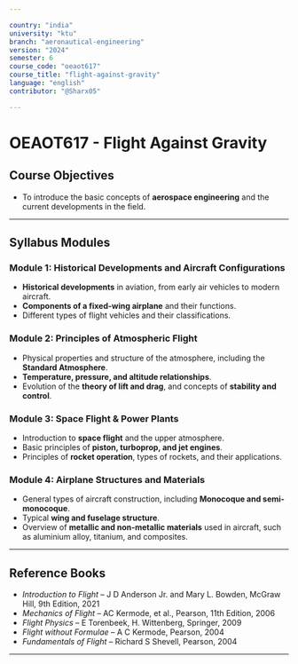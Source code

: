 ```yaml
---

country: "india"
university: "ktu"
branch: "aeronautical-engineering"
version: "2024"
semester: 6
course_code: "oeaot617"
course_title: "flight-against-gravity"
language: "english"
contributor: "@Sharx05"

---
```


# OEAOT617 - Flight Against Gravity

## Course Objectives

-   To introduce the basic concepts of **aerospace engineering** and the current developments in the field.

---

## Syllabus Modules

### Module 1: Historical Developments and Aircraft Configurations

-   **Historical developments** in aviation, from early air vehicles to modern aircraft.
-   **Components of a fixed-wing airplane** and their functions.
-   Different types of flight vehicles and their classifications.

### Module 2: Principles of Atmospheric Flight

-   Physical properties and structure of the atmosphere, including the **Standard Atmosphere**.
-   **Temperature, pressure, and altitude relationships**.
-   Evolution of the **theory of lift and drag**, and concepts of **stability and control**.

### Module 3: Space Flight & Power Plants

-   Introduction to **space flight** and the upper atmosphere.
-   Basic principles of **piston, turboprop, and jet engines**.
-   Principles of **rocket operation**, types of rockets, and their applications.

### Module 4: Airplane Structures and Materials

-   General types of aircraft construction, including **Monocoque and semi-monocoque**.
-   Typical **wing and fuselage structure**.
-   Overview of **metallic and non-metallic materials** used in aircraft, such as aluminium alloy, titanium, and composites.

---

## Reference Books

-   *Introduction to Flight* – J D Anderson Jr. and Mary L. Bowden, McGraw Hill, 9th Edition, 2021
-   *Mechanics of Flight* – AC Kermode, et al., Pearson, 11th Edition, 2006
-   *Flight Physics* – E Torenbeek, H. Wittenberg, Springer, 2009
-   *Flight without Formulae* – A C Kermode, Pearson, 2004
-   *Fundamentals of Flight* – Richard S Shevell, Pearson, 2004

---

